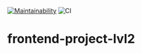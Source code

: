[![Maintainability](https://api.codeclimate.com/v1/badges/491d76bd293505526ae2/maintainability)](https://codeclimate.com/github/vbelolapotkov/frontend-project-lvl2/maintainability)
![CI](https://github.com/vbelolapotkov/frontend-project-lvl2/workflows/CI/badge.svg)

# frontend-project-lvl2
